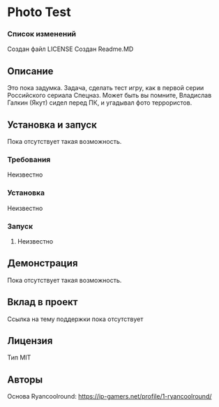 # Photo Test

### Список изменений
Создан файл LICENSE
Создан Readme.MD

## Описание
Это пока задумка. Задача, сделать тест игру, как в первой серии Российского сериала Спецназ. Может быть вы помните, Владислав Галкин (Якут) сидел перед ПК, и угадывал фото террористов.

## Установка и запуск
Пока отсутствует такая возможность.

### Требования
Неизвестно

### Установка
Неизвестно

### Запуск
1. Неизвестно

## Демонстрация
Пока отсутствует такая возможность.

## Вклад в проект
Ссылка на тему поддержки пока отсутствует

## Лицензия
Тип MIT

## Авторы
Основа Ryancoolround:
https://ip-gamers.net/profile/1-ryancoolround/